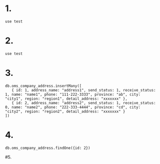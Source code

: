 # 1.
```mongodb
use test
```

# 2.
```mongodb
use test
```

# 3.
```mongodb
db.oms_company_address.insertMany([
   { id: 1, address_name: "address1", send_status: 1, receive_status: 1, name: "name1", phone: "111-222-3333", province: "ab", city: "city1", region: "region1", detail_address: "xxxxxxx" },
   { id: 2, address_name: "address2", send_status: 1, receive_status: 0, name: "name2", phone: "222-333-4444", province: "cd", city: "city2", region: "region2", detail_address: "xxxxxxx" }
])
```

# 4.
```mongodb
db.oms_company_address.findOne({id: 2})
```

#5. 